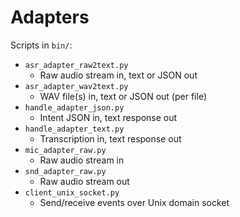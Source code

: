 # Adapters

Scripts in `bin/`:

* `asr_adapter_raw2text.py`
    * Raw audio stream in, text or JSON out
* `asr_adapter_wav2text.py`
    * WAV file(s) in, text or JSON out (per file)
* `handle_adapter_json.py`
    * Intent JSON in, text response out
* `handle_adapter_text.py`
    * Transcription in, text response out
* `mic_adapter_raw.py`
    * Raw audio stream in
* `snd_adapter_raw.py`
    * Raw audio stream out
* `client_unix_socket.py`
    * Send/receive events over Unix domain socket



